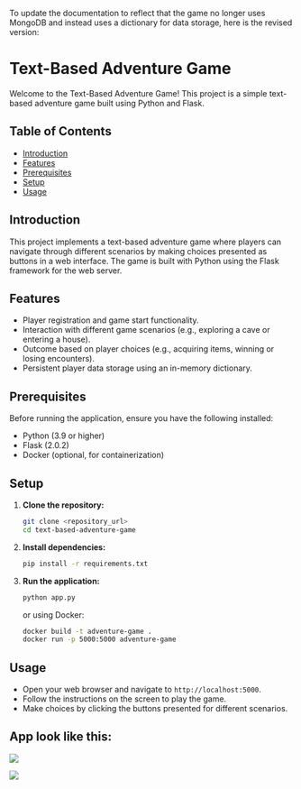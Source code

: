 To update the documentation to reflect that the game no longer uses MongoDB and instead uses a dictionary for data storage, here is the revised version:

# Text-Based Adventure Game

Welcome to the Text-Based Adventure Game! This project is a simple text-based adventure game built using Python and Flask.

## Table of Contents

- [Introduction](#introduction)
- [Features](#features)
- [Prerequisites](#prerequisites)
- [Setup](#setup)
- [Usage](#usage)

## Introduction

This project implements a text-based adventure game where players can navigate through different scenarios by making choices presented as buttons in a web interface. The game is built with Python using the Flask framework for the web server.

## Features

- Player registration and game start functionality.
- Interaction with different game scenarios (e.g., exploring a cave or entering a house).
- Outcome based on player choices (e.g., acquiring items, winning or losing encounters).
- Persistent player data storage using an in-memory dictionary.

## Prerequisites

Before running the application, ensure you have the following installed:

- Python (3.9 or higher)
- Flask (2.0.2)
- Docker (optional, for containerization)

## Setup

1. **Clone the repository:**

   ```bash
   git clone <repository_url>
   cd text-based-adventure-game
   ```

2. **Install dependencies:**

   ```bash
   pip install -r requirements.txt
   ```

3. **Run the application:**

   ```bash
   python app.py
   ```

   or using Docker:

   ```bash
   docker build -t adventure-game .
   docker run -p 5000:5000 adventure-game
   ```

## Usage

- Open your web browser and navigate to `http://localhost:5000`.
- Follow the instructions on the screen to play the game.
- Make choices by clicking the buttons presented for different scenarios.

## App look like this:

![](./static/img/Image1.PNG)

![](./static/img/Image2.PNG)
